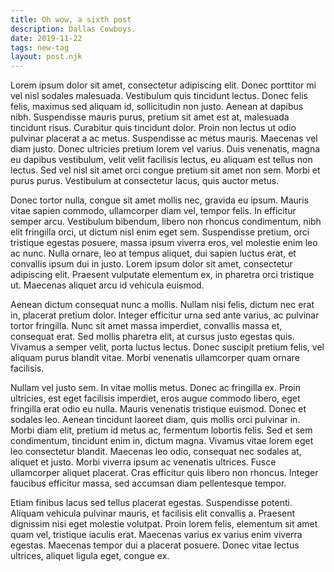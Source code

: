 ```yaml
---
title: Oh wow, a sixth post
description: Dallas Cowboys.
date: 2019-11-22
tags: new-tag
layout: post.njk
---
```

Lorem ipsum dolor sit amet, consectetur adipiscing elit. Donec porttitor mi vel nisl sodales malesuada. Vestibulum quis tincidunt lectus. Donec felis felis, maximus sed aliquam id, sollicitudin non justo. Aenean at dapibus nibh. Suspendisse mauris purus, pretium sit amet est at, malesuada tincidunt risus. Curabitur quis tincidunt dolor. Proin non lectus ut odio pulvinar placerat a ac metus. Suspendisse ac metus mauris. Maecenas vel diam justo. Donec ultricies pretium lorem vel varius. Duis venenatis, magna eu dapibus vestibulum, velit velit facilisis lectus, eu aliquam est tellus non lectus. Sed vel nisl sit amet orci congue pretium sit amet non sem. Morbi et purus purus. Vestibulum at consectetur lacus, quis auctor metus.

Donec tortor nulla, congue sit amet mollis nec, gravida eu ipsum. Mauris vitae sapien commodo, ullamcorper diam vel, tempor felis. In efficitur semper arcu. Vestibulum bibendum, libero non rhoncus condimentum, nibh elit fringilla orci, ut dictum nisl enim eget sem. Suspendisse pretium, orci tristique egestas posuere, massa ipsum viverra eros, vel molestie enim leo ac nunc. Nulla ornare, leo at tempus aliquet, dui sapien luctus erat, et convallis ipsum dui in justo. Lorem ipsum dolor sit amet, consectetur adipiscing elit. Praesent vulputate elementum ex, in pharetra orci tristique ut. Maecenas aliquet arcu id vehicula euismod.

Aenean dictum consequat nunc a mollis. Nullam nisi felis, dictum nec erat in, placerat pretium dolor. Integer efficitur urna sed ante varius, ac pulvinar tortor fringilla. Nunc sit amet massa imperdiet, convallis massa et, consequat erat. Sed mollis pharetra elit, at cursus justo egestas quis. Vivamus a semper velit, porta luctus lectus. Donec suscipit pretium felis, vel aliquam purus blandit vitae. Morbi venenatis ullamcorper quam ornare facilisis.

Nullam vel justo sem. In vitae mollis metus. Donec ac fringilla ex. Proin ultricies, est eget facilisis imperdiet, eros augue commodo libero, eget fringilla erat odio eu nulla. Mauris venenatis tristique euismod. Donec et sodales leo. Aenean tincidunt laoreet diam, quis mollis orci pulvinar in. Morbi diam elit, pretium id metus ac, fermentum lobortis felis. Sed et sem condimentum, tincidunt enim in, dictum magna. Vivamus vitae lorem eget leo consectetur blandit. Maecenas leo odio, consequat nec sodales at, aliquet et justo. Morbi viverra ipsum ac venenatis ultrices. Fusce ullamcorper aliquet placerat. Cras efficitur quis libero non rhoncus. Integer faucibus efficitur massa, sed accumsan diam pellentesque tempor.

Etiam finibus lacus sed tellus placerat egestas. Suspendisse potenti. Aliquam vehicula pulvinar mauris, et facilisis elit convallis a. Praesent dignissim nisi eget molestie volutpat. Proin lorem felis, elementum sit amet quam vel, tristique iaculis erat. Maecenas varius ex varius enim viverra egestas. Maecenas tempor dui a placerat posuere. Donec vitae lectus ultrices, aliquet ligula eget, congue ex. 